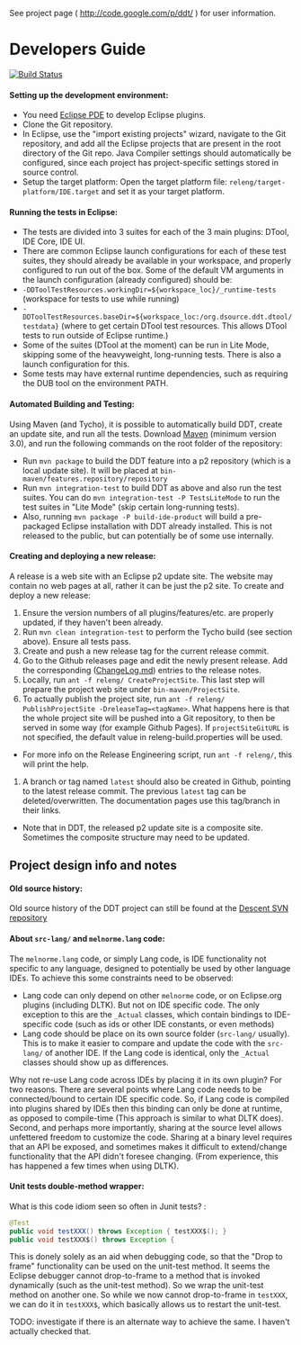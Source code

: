 See project page ( http://code.google.com/p/ddt/ ) for user information.

Developers Guide
================

[![Build Status](https://bruno-medeiros.ci.cloudbees.com/buildStatus/icon?job=DDT)](https://bruno-medeiros.ci.cloudbees.com/job/DDT/)

#### Setting up the development environment:
 * You need [Eclipse PDE](https://eclipse.org/pde/) to develop Eclipse plugins.
 * Clone the Git repository.
 * In Eclipse, use the "import existing projects" wizard, navigate to the Git repository, and add all the Eclipse projects that are present in the root directory of the Git repo. Java Compiler settings should automatically be configured, since each project has project-specific settings stored in source control.
 * Setup the target platform: Open the target platform file: `releng/target-platform/IDE.target` and set it as your target platform.

 
#### Running the tests in Eclipse:

 * The tests are divided into 3 suites for each of the 3 main plugins: DTool, IDE Core, IDE UI.
 * There are common Eclipse launch configurations for each of these test suites, they should already be available in your workspace, and properly configured to run out of the box. Some of the default VM arguments in the launch configuration (already configured) should be:
  * `-DDToolTestResources.workingDir=${workspace_loc}/_runtime-tests` (workspace for tests to use while running)
  * `-DDToolTestResources.baseDir=${workspace_loc:/org.dsource.ddt.dtool/testdata}` (where to get certain DTool test resources. This allows DTool tests to run outside of Eclipse runtime.)
  * Some of the suites (DTool at the moment) can be run in Lite Mode, skipping some of the heavyweight, long-running tests. There is also a launch configuration for this.
  * Some tests may have external runtime dependencies, such as requiring the DUB tool on the environment PATH.

#### Automated Building and Testing:
Using Maven (and Tycho), it is possible to automatically build DDT, create an update site, and run all the tests. Download [Maven](http://maven.apache.org/) (minimum version 3.0), and run the following commands on the root folder of the repository:
 * Run `mvn package` to build the DDT feature into a p2 repository (which is a local update site). It will be placed at `bin-maven/features.repository/repository`
 * Run `mvn integration-test` to build DDT as above and also run the test suites. You can do `mvn integration-test -P TestsLiteMode` to run the test suites in "Lite Mode" (skip certain long-running tests).
 * Also, running `mvn package -P build-ide-product` will build a pre-packaged Eclipse installation with DDT already installed. This is not released to the public, but can potentially be of some use internally.

#### Creating and deploying a new release:
A release is a web site with an Eclipse p2 update site. The website may contain no web pages at all, rather it can be just the p2 site. To create and deploy a new release:

 1. Ensure the version numbers of all plugins/features/etc. are properly updated, if they haven't been already.
 1. Run `mvn clean integration-test` to perform the Tycho build (see section above). Ensure all tests pass.
 1. Create and push a new release tag for the current release commit. 
 1. Go to the Github releases page and edit the newly present release. Add the corresponding ([ChangeLog.md](documentation/ChangeLog.md)) entries to the release notes. 
 1. Locally, run `ant -f releng/ CreateProjectSite`. This last step will prepare the project web site under `bin-maven/ProjectSite`.
 1. To actually publish the project site, run `ant -f releng/ PublishProjectSite -DreleaseTag=<tagName>`. What happens here is that the whole project site will be pushed into a Git repository, to then be served in some way (for example Github Pages). If `projectSiteGitURL` is not specified, the default value in releng-build.properties will be used.
   * For more info on the Release Engineering script, run `ant -f releng/`, this will print the help.
 1. A branch or tag named `latest` should also be created in Github, pointing to the latest release commit. The previous `latest` tag can be deleted/overwritten. The documentation pages use this tag/branch in their links.

 * Note that in DDT, the released p2 update site is a composite site. Sometimes the composite structure may need to be updated.
 
## Project design info and notes

#### Old source history:
Old source history of the DDT project can still be found at the [Descent SVN repository](http://svn.dsource.org/projects/descent/!svn/bc/1700/trunk/)

#### About `src-lang/` and `melnorme.lang` code:
The `melnorme.lang` code, or simply Lang code, is IDE functionality not specific to any language, designed to potentially be used by other language IDEs. To achieve this some constraints need to be observed:
 * Lang code can only depend on other `melnorme` code, or on Eclipse.org plugins (including DLTK). But not on IDE specific code.  The only exception to this are the `_Actual` classes, which contain bindings to IDE-specific code (such as ids or other IDE constants, or even methods)
 * Lang code should be place on its own source folder (`src-lang/` usually). This is to make it easier to compare and update the code with the `src-lang/` of another IDE. If the Lang code is identical, only the `_Actual` classes should show up as differences.

Why not re-use Lang code across IDEs by placing it in its own plugin? For two reasons. There are several points where Lang code needs to be connected/bound to certain IDE specific code. So, if Lang code is compiled into plugins shared by IDEs then this binding can only be done at runtime, as opposed to compile-time (This approach is similar to what DLTK does). Second, and perhaps more importantly, sharing at the source level allows unfettered freedom to customize the code. Sharing at a binary level requires that an API be exposed, and sometimes makes it difficult to extend/change functionality that the API didn't foresee changing. (From experience, this has happened a few times when using DLTK).

#### Unit tests double-method wrapper:
 
What is this code idiom seen so often in Junit tests? :
```java
@Test
public void testXXX() throws Exception { testXXX$(); }
public void testXXX$() throws Exception {
```
This is donely solely as an aid when debugging code, so that the "Drop to frame" functionality can be used on the unit-test method. It seems the Eclipse debugger cannot drop-to-frame to a method that is invoked dynamically (such as the unit-test method). So we wrap the unit-test method on another one. So while we now cannot drop-to-frame in `testXXX`, we can do it in `testXXX$`, which basically allows us to restart the unit-test.

TODO: investigate if there is an alternate way to achieve the same. I haven't actually checked that.
